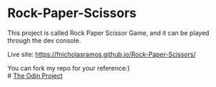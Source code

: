 # Rock-Paper-Scissors

This project is called Rock Paper Scissor Game, and it can be played through the dev console.

Live site: https://fnicholasramos.github.io/Rock-Paper-Scissors/

You can fork my repo for your reference:)<br>
\# [The Odin Project](https://www.theodinproject.com)